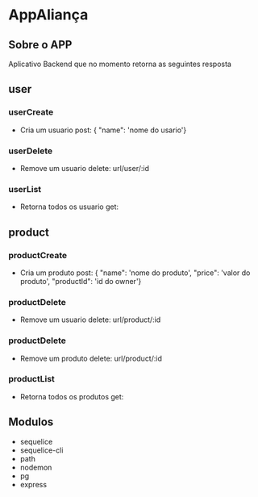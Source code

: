 # AppAliança

## Sobre o APP

Aplicativo Backend que no momento retorna as seguintes resposta

## user 

### userCreate
- Cria um usuario post: { "name": 'nome do usario'}

### userDelete
- Remove um usuario delete: url/user/:id

### userList 
- Retorna todos os usuario get: 

## product

### productCreate
- Cria um produto post: { "name": 'nome do produto', "price": 'valor do produto', "productId": 'id do owner'}

### productDelete
- Remove um usuario delete: url/product/:id

### productDelete
- Remove um produto delete: url/product/:id

### productList 
- Retorna todos os produtos get: 


## Modulos
- sequelice
- sequelice-cli
- path
- nodemon
- pg
- express


